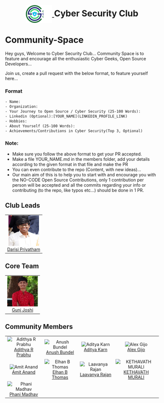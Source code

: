 <h1 align="center">
    <a href="https://github.com/CSYClubIIITK/ClubVault">
        <img src="https://github.com/CSYClubIIITK/ClubVault/blob/main/Logo.png" valign="middle" height="58" alt="CSY logo" />
    </a>
    <span valign="middle">
        Cyber Security Club
    </span>
</h1>

# Community-Space

Hey guys, Welcome to Cyber Security Club...
Community Space is to feature and encourage all the enthusiastic Cyber Geeks, Open Source Developers...

Join us, create a pull request with the below format, to feature yourself here...

### Format
```
- Name:
- Organization:
- Your Journey to Open Source / Cyber Security (25-100 Words):
- Linkedin (Optional):[YOUR_NAME](LINKEDIN_PROFILE_LINK)
- Hobbies:
- About Yourself (25-100 Words):
- Achievements/Contributions in Cyber Security(Top 3, Optional)
```

### Note:
- Make sure you follow the above format to get your PR accepted.
- Make a file YOUR_NAME.md in the members folder, add your details according to the given format in that file and make the PR
- You can even contribute to the repo (Content, with new ideas)...
- Our main aim of this is to help you to start with and encourage you with the NO-CODE Open Source Contributions, only 1 contribution per person will be accepted and all the commits regarding your info or contributing (to the repo, like typos etc...) should be done in 1 PR.


## Club Leads

<div align = "center">
<table style="border: none; border-collapse: collapse;">
  <tr>
    <td style="text-align: center;">
      <img src="./members/images/priyatham.jpg" alt="Darisi Priyatham" style="width: 100px; height: 100px;">
      <br>
      <a href = "./members/darisiPriyatham.md">Darisi Priyatham</a>
    </td>
  </tr>
</table>
</div>


## Core Team

<div align = "center">
<table style="border: none; border-collapse: collapse;">
  <tr>
    <td style="text-align: center;">
      <img src="./members/images/gunj.jpg" alt="Gunj Joshi" style="width: 100px; height: 100px;">
      <br>
      <a href = "./members/gunjjoshi.md">Gunj Joshi</a>
    </td>
  </tr>
</table>
</div>


## Community Members

<div align = "center">
<table style="border: none; border-collapse: collapse;">
  <tr>
    <td style="text-align: center;">
      <img src="./avatar.png" alt="Adithya R Prabhu" style="width: 100px; height: 100px;">
      <br>
      <a href = "./members/adithya.md">Adithya R Prabhu</a>
    </td>
    <td style="text-align: center;">
      <img src="./avatar.png" alt="Anush Bundel" style="width: 100px; height: 100px;">
      <br>
      <a href = "./members/Anush.md">Anush Bundel</a>
    </td>
    <td style="text-align: center;">
      <img src="./avatar.png" alt="Aditya Karn" style="width: 100px; height: 100px;">
      <br>
      <a href = "./members/aditya.md">Aditya Karn</a>
    </td>
    <td style="text-align: center;">
      <img src="./avatar.png" alt="Alex Gijo" style="width: 100px; height: 100px;">
      <br>
      <a href = "./members/Alex.md">Alex Gijo</a>
    </td>
  </tr>
  <tr>
  <td style="text-align: center;">
      <img src="./avatar.png" alt="Amit Anand" style="width: 100px; height: 100px;">
      <br>
      <a href = "./members/Amit.md">Amit Anand</a>
    </td>
    <td style="text-align: center;">
      <img src="./avatar.png" alt="Elhan B Thomas" style="width: 100px; height: 100px;">
      <br>
      <a href = "./members/elhan2.md">Elhan B Thomas</a>
    </td>
    <td style="text-align: center;">
      <img src="./avatar.png" alt="Laavanya Rajan" style="width: 100px; height: 100px;">
      <br>
      <a href = "./members/Laavanya_R.md">Laavanya Rajan</a>
    </td>
    <td style="text-align: center;">
      <img src="./avatar.png" alt="KETHAVATH MURALI" style="width: 100px; height: 100px;">
      <br>
      <a href = "./members/Murali.md">KETHAVATH MURALI</a>
    </td>
  </tr>
  <tr>
  <td style="text-align: center;">
      <img src="./avatar.png" alt="Phani Madhav" style="width: 100px; height: 100px;">
      <br>
      <a href = "./members/Phani.md">Phani Madhav</a>
    </td>
  </tr>
</table>
</div>

